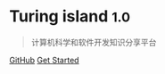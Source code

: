 <!-- _coverpage.md -->

<!-- ![logo](_media/icon.svg) -->

# Turing island <small>1.0</small>

> 计算机科学和软件开发知识分享平台

<!-- - 生如夏花之绚烂 -->

[GitHub](https://github.com/happy-coding-gorilla/happy-coding-gorilla.github.io)
[Get Started](#Headline)
